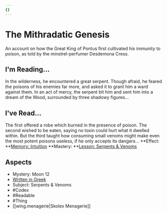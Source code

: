 ```yaml
---
{}
---
```

# The Mithradatic Genesis
An account on how the Great King of Pontus first cultivated his immunity to poison, as told by the minstrel-perfumer Desdemona Cress.
## I'm Reading...
In the wilderness, he encountered a great serpent. Though afraid, he feared the poisons of his enemies far more, and asked it to grant him a ward against them. In an act of mercy, the serpent bit him and sent him into a dream of the Wood, surrounded by three shadowy figures… 
## I've Read...
The first offered a robe which burned in the presence of poison. The second wished to be eaten, saying no toxin could hurt what it dwelled within. But the third taught how consuming small venoms might make even the most potent poisons useless, if he only accepts its dangers…
**Effect: **[Memory: Intuition](https://uadaf.theevilroot.xyz/rowenarium/element/mem.intuition)
**Mastery: **[Lesson: Serpents & Venoms](https://uadaf.theevilroot.xyz/rowenarium/element/x.serpents.venoms)
## Aspects
- Mystery: Moon 12
- [Written in Greek](https://uadaf.theevilroot.xyz/rowenarium/element/w.greek)
- Subject: Serpents & Venoms
- #Codex
- #Readable
- #Thing
- [[wing.menagerie|Skolex Menagerie]]